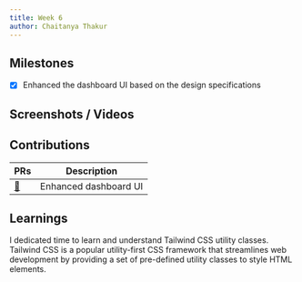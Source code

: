 ```yaml
---
title: Week 6
author: Chaitanya Thakur
---
```


## Milestones

- [x] Enhanced the dashboard UI based on the design specifications

## Screenshots / Videos

## Contributions

| PRs                                              | Description           |
| ------------------------------------------------ | --------------------- |
| [🔗](https://github.com/glific/glific/pull/3017) | Enhanced dashboard UI |

## Learnings

I dedicated time to learn and understand Tailwind CSS utility classes. Tailwind CSS is a popular utility-first CSS framework that streamlines web development by providing a set of pre-defined utility classes to style HTML elements.
